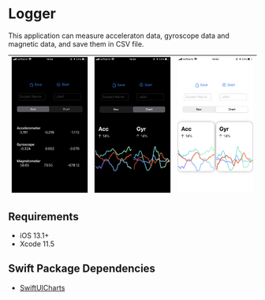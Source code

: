 #  Logger

This application can measure acceleraton data, gyroscope data and magnetic data, and save them in CSV file.


![screen](materials/IMG_3838.PNG) | ![screen_chart](materials/IMG_3837.PNG) | ![screen_chart_light](materials/IMG_3836.PNG)
:-:|:-:|:-:

## Requirements
- iOS 13.1+
- Xcode 11.5

## Swift Package Dependencies
- [SwiftUICharts](https://github.com/AppPear/ChartView)
